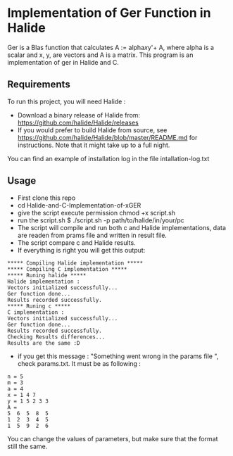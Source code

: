 # Implementation of Ger Function in Halide 
Ger is a Blas function that calculates  A := alpha*x*y'+ A, where alpha is a scalar and x, y, are vectors and A is a matrix. 
This program is an  implementation of ger in Halide and C. 

## Requirements

To run  this project, you will need Halide :

* Download a binary release of Halide from: https://github.com/halide/Halide/releases
* If you would prefer to build Halide from source, see https://github.com/halide/Halide/blob/master/README.md  for instructions. Note that it might take up to a full night.

You can find an example of installation log in the file intallation-log.txt

## Usage

* First clone this repo 
* cd Halide-and-C-Implementation-of-xGER
* give the script execute permission chmod +x script.sh
* run the script.sh $ ./script.sh -p path/to/halide/in/your/pc
* The script will compile and run both c and Halide implementations, data are readen from prams file and written in result file. 
* The script compare c and Halide results. 
* If everything is right you will get this output:
```
***** Compiling Halide implementation *****
***** Compiling C implementation *****
***** Runing halide *****
Halide implementation :  
Vectors initialized successfully... 
Ger function done...
Results recorded successfully.  
***** Runing c *****
C implementation : 
Vectors initialized successfully... 
Ger function done... 
Results recorded successfully.  
Checking Results differences... 
Results are the same :D
```
* if you get this message : "Something went wrong in the params file ", check params.txt. It must be as following :
```
n = 5
m = 3
a = 4
x = 1 4 7
y = 1 5 2 3 3
A =
5  6  5  8  5
1  2  3  4  5
1  5  9  2  6
```
You can change the values of parameters, but make sure that the  format still the same. 





